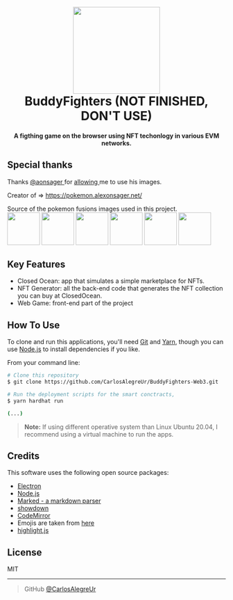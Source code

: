 
<h1 align="center">
  <br>
  <a><img src="https://image.shutterstock.com/image-photo/pattaya-thailand-2-sep-2016-600w-477402835.jpg" width="200"></a>
  <br>
  BuddyFighters (NOT FINISHED, DON'T USE)
  <br>
</h1>

<h4 align="center">A figthing game on the browser using NFT techonlogy in various EVM networks.</h4>

## Special thanks

Thanks <a href="https://twitter.com/aonsager" target="_blank"> @aonsager </a> for  <a href="https://twitter.com/charlescheerfu1/status/1546925876494929927" target="_blank"> allowing </a> me to use his images.

Creator of => <a href="https://pokemon.alexonsager.net/" target="_blank"> https://pokemon.alexonsager.net/ </a>  

Source of the pokemon fusions images used in this project.
  <br>
  <a><img src="https://images.alexonsager.net/pokemon/fused/34/34.103.png" width="75"></a>
  <img src="https://images.alexonsager.net/pokemon/fused/25/25.77.png" width="75"></a>
  <img src="https://images.alexonsager.net/pokemon/fused/78/78.132.png" width="75"></a>
  <img src="https://images.alexonsager.net/pokemon/fused/43/43.34.png" width="75"></a>
  <img src="https://images.alexonsager.net/pokemon/fused/150/150.22.png" width="75"></a>
  <img src="https://images.alexonsager.net/pokemon/fused/84/84.73.png" width="75"></a>




## Key Features

* Closed Ocean: app that simulates a simple marketplace for NFTs.
* NFT Generator: all the back-end code that generates the NFT collection you can buy at ClosedOcean.
* Web Game: front-end part of the project

## How To Use

To clone and run this applications, you'll need [Git](https://git-scm.com) and [Yarn](https://github.com/yarnpkg/berry), though you can use [Node.js](https://nodejs.org/en/download/) to install dependencies if you like. 

From your command line:

```bash
# Clone this repository
$ git clone https://github.com/CarlosAlegreUr/BuddyFighters-Web3.git

# Run the deployment scripts for the smart conctracts,
$ yarn hardhat run

(...)

```
> **Note:**
>  If using different operative system than Linux Ubuntu 20.04, I recommend using a virtual machine to run the apps.

## Credits

This software uses the following open source packages:

- [Electron](http://electron.atom.io/)
- [Node.js](https://nodejs.org/)
- [Marked - a markdown parser](https://github.com/chjj/marked)
- [showdown](http://showdownjs.github.io/showdown/)
- [CodeMirror](http://codemirror.net/)
- Emojis are taken from [here](https://github.com/arvida/emoji-cheat-sheet.com)
- [highlight.js](https://highlightjs.org/)

## License

MIT

---

> GitHub [@CarlosAlegreUr](https://github.com/CarlosAlegreUr)


